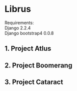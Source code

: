 # Librus

Requirements:<br>
Django 2.2.4 <br>
Django bootstrap4 0.0.8 <br>

## 1. Project Atlus

## 2. Project Boomerang
## 3. Project Cataract
